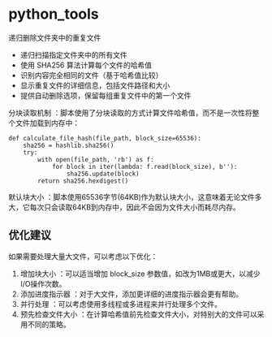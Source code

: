 # python_tools

递归删除文件夹中的重复文件

- 递归扫描指定文件夹中的所有文件
- 使用 SHA256 算法计算每个文件的哈希值
- 识别内容完全相同的文件（基于哈希值比较）
- 显示重复文件的详细信息，包括文件路径和大小
- 提供自动删除选项，保留每组重复文件中的第一个文件



分块读取机制 ：脚本使用了分块读取的方式计算文件哈希值，而不是一次性将整个文件加载到内存中：

```
def calculate_file_hash(file_path, block_size=65536):
    sha256 = hashlib.sha256()
    try:
        with open(file_path, 'rb') as f:
            for block in iter(lambda: f.read(block_size), b''):
                sha256.update(block)
        return sha256.hexdigest()
```

默认块大小 ：脚本使用65536字节(64KB)作为默认块大小，这意味着无论文件多大，它每次只会读取64KB到内存中，因此不会因为文件大小而耗尽内存。



## 优化建议
如果需要处理大量大文件，可以考虑以下优化：

1. 增加块大小 ：可以适当增加 block_size 参数值，如改为1MB或更大，以减少I/O操作次数。
2. 添加进度指示器 ：对于大文件，添加更详细的进度指示器会更有帮助。
3. 并行处理 ：可以考虑使用多线程或多进程来并行处理多个文件。
4. 预先检查文件大小 ：在计算哈希值前先检查文件大小，对特别大的文件可以采用不同的策略。





































